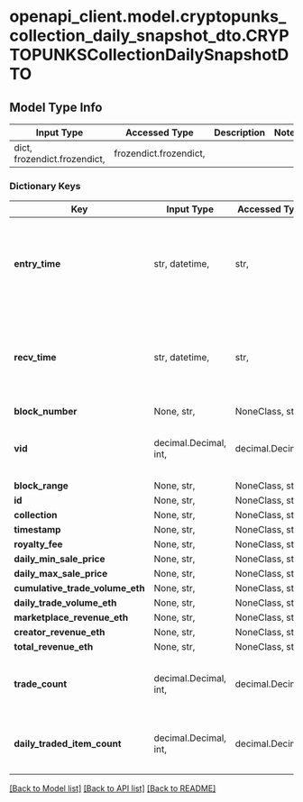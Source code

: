 # openapi_client.model.cryptopunks_collection_daily_snapshot_dto.CRYPTOPUNKSCollectionDailySnapshotDTO

## Model Type Info
Input Type | Accessed Type | Description | Notes
------------ | ------------- | ------------- | -------------
dict, frozendict.frozendict,  | frozendict.frozendict,  |  | 

### Dictionary Keys
Key | Input Type | Accessed Type | Description | Notes
------------ | ------------- | ------------- | ------------- | -------------
**entry_time** | str, datetime,  | str,  |  | [optional] value must conform to RFC-3339 date-time
**recv_time** | str, datetime,  | str,  |  | [optional] value must conform to RFC-3339 date-time
**block_number** | None, str,  | NoneClass, str,  |  | [optional] 
**vid** | decimal.Decimal, int,  | decimal.Decimal,  |  | [optional] value must be a 64 bit integer
**block_range** | None, str,  | NoneClass, str,  |  | [optional] 
**id** | None, str,  | NoneClass, str,  |  | [optional] 
**collection** | None, str,  | NoneClass, str,  |  | [optional] 
**timestamp** | None, str,  | NoneClass, str,  |  | [optional] 
**royalty_fee** | None, str,  | NoneClass, str,  |  | [optional] 
**daily_min_sale_price** | None, str,  | NoneClass, str,  |  | [optional] 
**daily_max_sale_price** | None, str,  | NoneClass, str,  |  | [optional] 
**cumulative_trade_volume_eth** | None, str,  | NoneClass, str,  |  | [optional] 
**daily_trade_volume_eth** | None, str,  | NoneClass, str,  |  | [optional] 
**marketplace_revenue_eth** | None, str,  | NoneClass, str,  |  | [optional] 
**creator_revenue_eth** | None, str,  | NoneClass, str,  |  | [optional] 
**total_revenue_eth** | None, str,  | NoneClass, str,  |  | [optional] 
**trade_count** | decimal.Decimal, int,  | decimal.Decimal,  |  | [optional] value must be a 32 bit integer
**daily_traded_item_count** | decimal.Decimal, int,  | decimal.Decimal,  |  | [optional] value must be a 32 bit integer

[[Back to Model list]](../../README.md#documentation-for-models) [[Back to API list]](../../README.md#documentation-for-api-endpoints) [[Back to README]](../../README.md)

